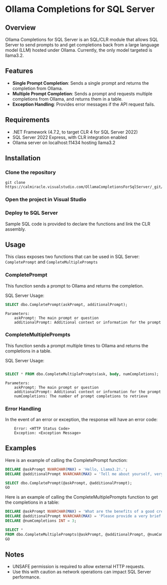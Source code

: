 # Ollama Completions for SQL Server

## Overview

Ollama Completions for SQL Server is an SQL/CLR module that allows SQL Server to send prompts to and
get completions back from a large language model (LLM) hosted under Ollama. Currently, the only model 
targeted is llama3.2.

## Features

- **Single Prompt Completion**: Sends a single prompt and returns the completion from Ollama.
- **Multiple Prompt Completion**: Sends a prompt and requests multiple completions from Ollama, and returns them in a table.
- **Exception Handling**: Provides error messages if the API request fails.

## Requirements

- .NET Framework (4.7.2, to target CLR 4 for SQL Server 2022)
- SQL Server 2022 Express, with CLR integration enabled
- Ollama server on localhost:11434 hosting llama3.2

## Installation

### Clone the repository

```
git clone https://calmiracle.visualstudio.com/OllamaCompletionsForSqlServer/_git/OllamaCompletionsForSqlServer
```

### Open the project in Visual Studio

### Deploy to SQL Server

Sample SQL code is provided to declare the functions and link the CLR assembly.

## Usage

This class exposes two functions that can be used in SQL Server:
`CompletePrompt` and `CompleteMultiplePrompts`

### CompletePrompt

This function sends a prompt to Ollama and returns the completion.

SQL Server Usage:

```sql
SELECT dbo.CompletePrompt(askPrompt, additionalPrompt);
```

    Parameters:
        askPrompt: The main prompt or question
        additionalPrompt: Additional context or information for the prompt

### CompleteMultiplePrompts

This function sends a prompt multiple times to Ollama and returns the completions in a table.

SQL Server Usage:

```sql

SELECT * FROM dbo.CompleteMultiplePrompts(ask, body, numCompletions);
```

    Parameters:
        askPrompt: The main prompt or question
        additionalPrompt: Additional context or information for the prompt
        numCompletions: The number of prompt completions to retrieve

### Error Handling

In the event of an error or exception, the response will have an error code:

```
    Error: <HTTP Status Code>
    Exception: <Exception Message>
```

## Examples

Here is an example of calling the CompletePrompt function:

```sql
DECLARE @askPrompt NVARCHAR(MAX) = 'Hello, Llama3.2!.';
DECLARE @additionalPrompt NVARCHAR(MAX) = 'Tell me about yourself, very briefly.';

SELECT dbo.CompletePrompt(@askPrompt, @additionalPrompt);
GO
```

Here is an example of calling the CompleteMultiplePrompts function to get the completions in a table:

```sql
DECLARE @askPrompt NVARCHAR(MAX) = 'What are the benefits of a good credit score?';
DECLARE @additionalPrompt NVARCHAR(MAX) = 'Please provide a very brief explanation of 10 words or less.';
DECLARE @numCompletions INT = 3;

SELECT * 
FROM dbo.CompleteMultiplePrompts(@askPrompt, @additionalPrompt, @numCompletions);
GO
```

## Notes

- UNSAFE permission is required to allow external HTTP requests.
- Use this with caution as network operations can impact SQL Server performance.